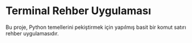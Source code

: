 # Terminal Rehber Uygulaması

Bu proje, Python temellerini pekiştirmek için yapılmış basit bir komut satırı rehber uygulamasıdır.